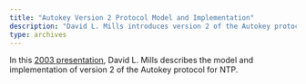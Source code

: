 ```yaml
---
title: "Autokey Version 2 Protocol Model and Implementation"
description: "David L. Mills introduces version 2 of the Autokey protocol."
type: archives
---
```


In this [2003 presentation](/reflib/brief/atirp2/atirp2.pdf), David L. Mills describes the model and implementation of version 2 of the Autokey protocol for NTP.

<br>